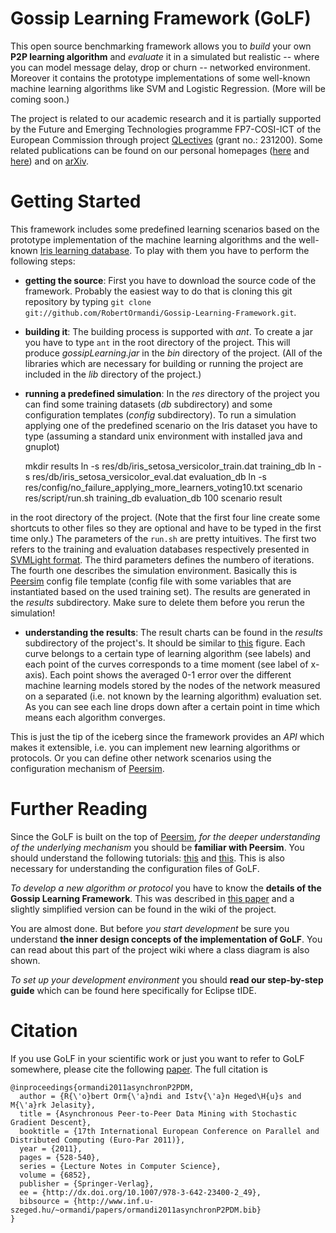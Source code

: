 Gossip Learning Framework (GoLF)
================================

This open source benchmarking framework allows you to *build* your own
__P2P learning algorithm__ and *evaluate* it in a simulated but
realistic -- where you can model message delay, drop or churn --
networked environment. Moreover it contains the prototype
implementations of some well-known machine learning algorithms like SVM
and Logistic Regression. (More will be coming soon.)

The project is related to our academic research and it is partially
supported by the Future and Emerging Technologies programme FP7-COSI-ICT
of the European Commission through project
[QLectives](http://www.qlectives.eu/) (grant no.: 231200). Some related
publications can be found on our personal homepages
([here](http://www.inf.u-szeged.hu/~ormandi/index.php?menu=publications)
and [here](http://www.inf.u-szeged.hu/~ihegedus/publ.php)) and on
[arXiv](http://arxiv.org/abs/1109.1396).


Getting Started
===============

This framework includes some predefined learning scenarios based on the
prototype implementation of the machine learning algorithms and the
well-known [Iris learning database](http://archive.ics.uci.edu/ml/datasets/Iris). To play with
them you have to perform the following steps:

* __getting the source__: First you have to download the source code of
the framework. Probably the easiest way to do that is cloning this git
repository by typing `git clone git://github.com/RobertOrmandi/Gossip-Learning-Framework.git`.

* __building it__: The building process is supported with *ant*. To create a jar you have
to type `ant` in the root directory of the
project. This will produce *gossipLearning.jar* in the *bin*
directory of the project. (All of the libraries which are necessary for
building or running the project are included in the *lib* directory of
the project.)

* __running a predefined simulation__: In the *res* directory of the
project you can find some training datasets (*db* subdirectory) and some
configuration templates (*config* subdirectory). 
To run a simulation applying one of the predefined scenario on the Iris dataset
you have to type (assuming a standard unix environment with installed java and
gnuplot)

	mkdir results
	ln -s res/db/iris_setosa_versicolor_train.dat training_db
	ln -s res/db/iris_setosa_versicolor_eval.dat evaluation_db
	ln -s res/config/no_failure_applying_more_learners_voting10.txt scenario
	res/script/run.sh training_db evaluation_db 100 scenario result

in the root directory of the project. (Note that the first four line create some shortcuts 
to other files so they are optional and have to be typed in the first time
only.) 
The parameters of the `run.sh` are pretty intuitives. The first two refers to the
training and evaluation databases respectively presented in [SVMLight
format](http://svmlight.joachims.org/). The third parameters defines the
numbero of iterations. The fourth one describes the simulation environment.
Basically this is [Peersim](http://peersim.sourceforge.net/) 
config file template (config file with some variables that are 
instantiated based on the used training set).
The results are generated in the *results* subdirectory. Make sure to delete
them before you rerun the simulation!

* __understanding the results__: The result charts can be found in the
*results* subdirectory of the project's. It should be similar to
[this](http://www.inf.u-szeged.hu/rgai/~ormandi/iris_setosa_versicolor.png)
figure. Each curve belongs to a certain type of learning algorithm
(see labels) and each point of the curves corresponds to a time moment
(see label of x-axis). Each point shows the averaged 0-1 error over the
different machine learning models stored by the nodes of the network
measured on a separated (i.e. not known by the learning algorithm)
evaluation set. As you can see each line drops down after a certain point
in time which means each algorithm converges.

This is just the tip of the iceberg since the framework provides an
*API* which makes it extensible, i.e. you can implement new learning
algorithms or protocols. Or you can define other network scenarios using
the configuration mechanism of
[Peersim](http://peersim.sourceforge.net/).


Further Reading
===============

Since the GoLF is built on the top of
[Peersim](http://peersim.sourceforge.net/), *for the deeper understanding
of the underlying mechanism* you should be __familiar with Peersim__.
You should understand the following tutorials:
[this](http://peersim.sourceforge.net/tutorial1/tutorial1.pdf) and
[this](http://peersim.sourceforge.net/tutorial2/tutorial2.pdf).
This is also necessary for understanding the configuration
files of GoLF.

*To develop a new algorithm or protocol* you have to know the
__details of the Gossip Learning Framework__. This was described in
[this paper](http://arxiv.org/abs/1109.1396) and a slightly simplified version
can be found in the wiki of the project.

You are almost done. But before *you start development* be sure you
understand __the inner design concepts of the implementation of GoLF__.
You can read about this part of the project wiki where a class diagram
is also shown.

*To set up your development environment* you should
__read our step-by-step guide__ which can be found here specifically
for Eclipse tIDE.


Citation
========

If you use GoLF in your scientific work or just you want to refer to
GoLF somewhere, please cite the following
[paper](http://dx.doi.org/10.1007/978-3-642-23400-2_49). The full
citation is

	@inproceedings{ormandi2011asynchronP2PDM,
	  author = {R{\'o}bert Orm{\'a}ndi and Istv{\'a}n Heged\H{u}s and M{\'a}rk Jelasity},
	  title = {Asynchronous Peer-to-Peer Data Mining with Stochastic Gradient Descent},
	  booktitle = {17th International European Conference on Parallel and Distributed Computing (Euro-Par 2011)},
	  year = {2011},
	  pages = {528-540},
	  series = {Lecture Notes in Computer Science},
	  volume = {6852},
	  publisher = {Springer-Verlag},
	  ee = {http://dx.doi.org/10.1007/978-3-642-23400-2_49},
	  bibsource = {http://www.inf.u-szeged.hu/~ormandi/papers/ormandi2011asynchronP2PDM.bib}
	}

